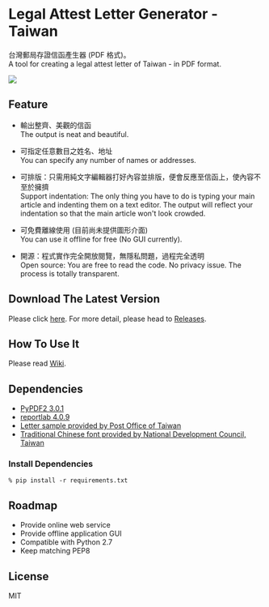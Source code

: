 # Legal Attest Letter Generator - Taiwan #
台灣郵局存證信函產生器 (PDF 格式)。  
A tool for creating a legal attest letter of Taiwan - in PDF format.

![](./img/sample.png)

## Feature ##
- 輸出整齊、美觀的信函  
  The output is neat and beautiful.  

- 可指定任意數目之姓名、地址  
  You can specify any number of names or addresses.  

- 可排版：只需用純文字編輯器打好內容並排版，便會反應至信函上，使內容不至於擁擠  
  Support indentation: The only thing you have to do is typing your main article and indenting them on a text editor. The output will reflect your indentation so that the main article won't look crowded.  

- 可免費離線使用 (目前尚未提供圖形介面)  
  You can use it offline for free (No GUI currently).

- 開源：程式實作完全開放閱覽，無隱私問題，過程完全透明  
  Open source: You are free to read the code. No privacy issue. The process is totally transparent.

## Download The Latest Version ##
Please click [here](https://github.com/csterryliu/Legal-Attest-Letter-Generator-TW/releases/download/v2.1.1/Legal-Attest-Letter-Generator-TW-v2.1.1.zip). For more detail, please head to [Releases](https://github.com/csterryliu/Legal-Attest-Letter-Generator-TW/releases).

## How To Use It ##
Please read [Wiki](https://github.com/csterryliu/Legal-Attest-Letter-Generator-TW/wiki/).

## Dependencies ##
- [PyPDF2 3.0.1](https://pypi.org/project/PyPDF2/)
- [reportlab 4.0.9](https://pypi.org/project/reportlab/)
- [Letter sample provided by Post Office of Taiwan](http://www.post.gov.tw/post/internet/Download/index.jsp?ID=220301)
- [Traditional Chinese font provided by National Development Council, Taiwan ](http://data.gov.tw/node/5961)

### Install Dependencies ###
```shell
% pip install -r requirements.txt
```

## Roadmap ##
- Provide online web service
- Provide offline application GUI
- Compatible with Python 2.7
- Keep matching PEP8

## License ##
MIT
